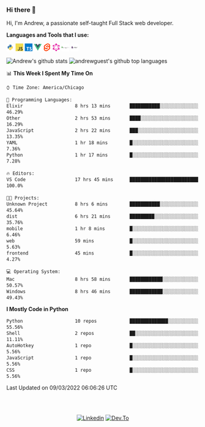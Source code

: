### Hi there 👋

Hi, I'm Andrew, a passionate self-taught Full Stack web developer.

**Languages and Tools that I use:**  

<code><img height="20" src="https://raw.githubusercontent.com/github/explore/80688e429a7d4ef2fca1e82350fe8e3517d3494d/topics/python/python.png"></code>
<code><img height="20" src="https://raw.githubusercontent.com/github/explore/80688e429a7d4ef2fca1e82350fe8e3517d3494d/topics/javascript/javascript.png"></code>
<code><img height="20" src="https://raw.githubusercontent.com/github/explore/80688e429a7d4ef2fca1e82350fe8e3517d3494d/topics/typescript/typescript.png"></code>
<code><img height="20" src="https://raw.githubusercontent.com/github/explore/80688e429a7d4ef2fca1e82350fe8e3517d3494d/topics/vue/vue.png"></code>
<code><img height="20" src="https://raw.githubusercontent.com/github/explore/42198dc9113595ddd22cc12771bb719c8cf08b67/topics/svelte/svelte.png"></code>
<code><img height="20" src="https://raw.githubusercontent.com/github/explore/5c058a388828bb5fde0bcafd4bc867b5bb3f26f3/topics/graphql/graphql.png"></code>
<code><img height="20" src="https://raw.githubusercontent.com/github/explore/80688e429a7d4ef2fca1e82350fe8e3517d3494d/topics/mongodb/mongodb.png"></code>
<code><img height="20" src="https://raw.githubusercontent.com/github/explore/d106aa3f6fa091ab80ab5c8cf0d931baff3caaea/topics/elixir/elixir.png"></code>

![Andrew's github stats](https://github-readme-stats.vercel.app/api?username=andrewguest&show_icons=true&theme=vue-dark&count_private=true)
<img height="180em" src="https://github-readme-stats.vercel.app/api/top-langs/?username=andrewguest&theme=vue-dark&layout=compact" alt="andrewguest's github top languages" />

<!--START_SECTION:waka-->
📊 **This Week I Spent My Time On** 

```text
⌚︎ Time Zone: America/Chicago

💬 Programming Languages: 
Elixir                   8 hrs 13 mins       ███████████░░░░░░░░░░░░░░   46.29% 
Other                    2 hrs 53 mins       ████░░░░░░░░░░░░░░░░░░░░░   16.29% 
JavaScript               2 hrs 22 mins       ███░░░░░░░░░░░░░░░░░░░░░░   13.35% 
YAML                     1 hr 18 mins        █░░░░░░░░░░░░░░░░░░░░░░░░   7.36% 
Python                   1 hr 17 mins        █░░░░░░░░░░░░░░░░░░░░░░░░   7.28%

🔥 Editors: 
VS Code                  17 hrs 45 mins      █████████████████████████   100.0%

🐱‍💻 Projects: 
Unknown Project          8 hrs 6 mins        ███████████░░░░░░░░░░░░░░   45.64% 
dist                     6 hrs 21 mins       █████████░░░░░░░░░░░░░░░░   35.76% 
mobile                   1 hr 8 mins         █░░░░░░░░░░░░░░░░░░░░░░░░   6.46% 
web                      59 mins             █░░░░░░░░░░░░░░░░░░░░░░░░   5.63% 
frontend                 45 mins             █░░░░░░░░░░░░░░░░░░░░░░░░   4.27%

💻 Operating System: 
Mac                      8 hrs 58 mins       ████████████░░░░░░░░░░░░░   50.57% 
Windows                  8 hrs 46 mins       ████████████░░░░░░░░░░░░░   49.43%

```

**I Mostly Code in Python** 

```text
Python                   10 repos            ██████████████░░░░░░░░░░░   55.56% 
Shell                    2 repos             ██░░░░░░░░░░░░░░░░░░░░░░░   11.11% 
AutoHotkey               1 repo              █░░░░░░░░░░░░░░░░░░░░░░░░   5.56% 
JavaScript               1 repo              █░░░░░░░░░░░░░░░░░░░░░░░░   5.56% 
CSS                      1 repo              █░░░░░░░░░░░░░░░░░░░░░░░░   5.56%

```



 Last Updated on 09/03/2022 06:06:26 UTC
<!--END_SECTION:waka-->

<br><br>
<p align="center">
   <a href="https://www.linkedin.com/in/andrew-guest-a891759a" target="_blank"><img src="https://img.shields.io/badge/LinkedIn-0077B5?style=for-the-badge&logo=linkedin&logoColor=white" alt="Linkedin"></a>
  <a href="https://dev.to/aguest" target="_blank"><img src="https://img.shields.io/badge/Dev.to-0A0A0A?style=for-the-badge&logo=dev%2Eto&logoColor=white" alt="Dev.To"></a>
</p>
